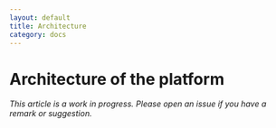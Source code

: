 ```yaml
---
layout: default
title: Architecture
category: docs
---
```


# Architecture of the platform
_This article is a work in progress. Please open an issue if you have a remark or
suggestion._
